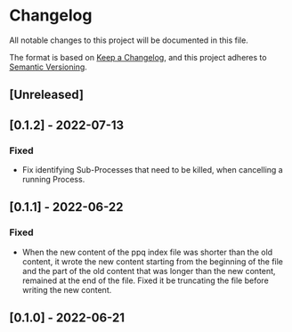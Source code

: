 # Changelog
All notable changes to this project will be documented in this file.

The format is based on [Keep a Changelog](https://keepachangelog.com/en/1.0.0/),
and this project adheres to [Semantic Versioning](https://semver.org/spec/v2.0.0.html).

## [Unreleased]

## [0.1.2] - 2022-07-13
### Fixed
* Fix identifying Sub-Processes that need to be killed, when cancelling a running Process.

## [0.1.1] - 2022-06-22
### Fixed
* When the new content of the ppq index file was shorter than the old content, it wrote the new content starting from the beginning of the file and the part of the old content that was longer than the new content, remained at the end of the file. Fixed it be truncating the file before writing the new content.

## [0.1.0] - 2022-06-21
